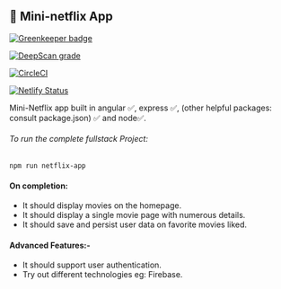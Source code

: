 ## :rabbit: Mini-netflix App

[![Greenkeeper badge](https://badges.greenkeeper.io/kompanycoder/mini-netflix.svg)](https://greenkeeper.io/)

[![DeepScan grade](https://deepscan.io/api/teams/5092/projects/7742/branches/83169/badge/grade.svg)](https://deepscan.io/dashboard#view=project&tid=5092&pid=7742&bid=83169)  

[![CircleCI](https://circleci.com/gh/kompanycoder/mini-netflix.svg?style=svg)](https://circleci.com/gh/kompanycoder/mini-netflix) 

[![Netlify Status](https://api.netlify.com/api/v1/badges/bd41f2c3-82e1-44c7-ba59-762382ebfd19/deploy-status)](https://app.netlify.com/sites/kompany-netflix/deploys)


Mini-Netflix app built in angular ✅, express ✅, (other helpful packages: consult package.json) ✅ and node✅.

###### To run the complete fullstack Project: 
    npm run netflix-app


#### On completion:
- It should display movies on the homepage.
- It should display a single movie page with numerous details.
- It should save and persist user data on favorite movies liked.

#### Advanced Features:-
- It should support user authentication. 
- Try out different technologies eg: Firebase.
